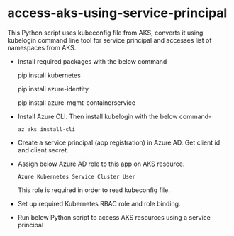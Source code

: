 # access-aks-using-service-principal
This Python script uses kubeconfig file from AKS, converts it using kubelogin command line tool for service principal and accesses list of namespaces from AKS.


- Install required packages with the below command

    pip install kubernetes
    
    pip install azure-identity
    
    pip install azure-mgmt-containerservice

- Install Azure CLI. Then install kubelogin with the below command-

      az aks install-cli

- Create a service principal (app registration) in Azure AD. Get client id and client secret.

- Assign below Azure AD role to this app on AKS resource. 

      Azure Kubernetes Service Cluster User
  This role is required in order to read kubeconfig file.

- Set up required Kubernetes RBAC role and role binding.

- Run below Python script to access AKS resources using a service principal
